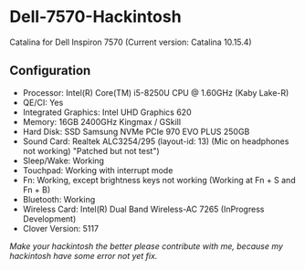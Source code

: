 # Dell-7570-Hackintosh
Catalina for Dell Inspiron 7570 (Current version: Catalina 10.15.4)
## Configuration
* Processor: Intel(R) Core(TM) i5-8250U CPU @ 1.60GHz (Kaby Lake-R)
* QE/CI: Yes
* Integrated Graphics: Intel UHD Graphics 620
* Memory: 16GB 2400GHz Kingmax / GSkill
* Hard Disk: SSD Samsung NVMe PCIe 970 EVO PLUS 250GB
* Sound Card: Realtek ALC3254/295 (layout-id: 13) (Mic on headphones not working) "Patched but not test")
* Sleep/Wake: Working
* Touchpad: Working with interrupt mode
*  Fn: Working, except brightness keys not working (Working at Fn + S and Fn + B)
* Bluetooth: Working
* Wireless Card: Intel(R) Dual Band Wireless-AC 7265 (InProgress Development)
* Clover Version: 5117

*Make your hackintosh the better please contribute with me, because my hackintosh have some error not yet fix.*
